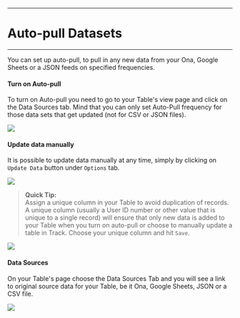 ****
# Auto-pull Datasets
---
You can set up auto-pull, to pull in any new data from your Ona, Google Sheets or a JSON feeds on specified frequencies.
#### **Turn on Auto-pull**

To turn on Auto-pull you need to go to your Table's view page and click on the Data Sources tab. Mind that you can only set Auto-Pull frequency for those data sets that get updated (not for CSV or JSON files).

![](/assets_en/auto-pull.png)

#### **Update data manually**

It is possible to update data manually at any time, simply by clicking on `Update Data` button under `Options` tab. 

![](/assets_en/update_data.PNG)

> **Quick Tip:**   
> Assign a unique column in your Table to avoid duplication of records. A unique column (usually a User ID number or other value that is unique to a single record) will ensure that only new data is added to your Table when you turn on auto-pull or choose to manually update a table in Track. Choose your unique column and hit `Save`. 

![](/assets_en/unique2.PNG)
#### **Data Sources**

On your Table's page choose the Data Sources Tab and you will see a link to original source data for your Table, be it Ona, Google Sheets, JSON or a CSV file.  

![](/assets_en/data_source.PNG)
